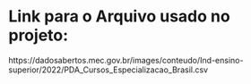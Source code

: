 <h1>Link para o Arquivo usado no projeto:</h1>
https://dadosabertos.mec.gov.br/images/conteudo/Ind-ensino-superior/2022/PDA_Cursos_Especializacao_Brasil.csv
